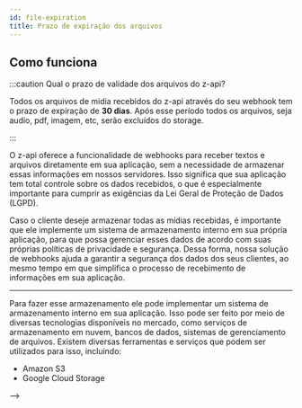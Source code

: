 ```yaml
---
id: file-expiration
title: Prazo de expiração dos arquivos
---
```


## Como funciona

:::caution Qual o prazo de validade dos arquivos do z-api?

Todos os arquivos de midia recebidos do z-api através do seu webhook tem o prazo de expiração de **30 dias**. Após esse período todos os arquivos, seja audio, pdf, imagem, etc, serão excluídos do storage.

:::

O z-api oferece a funcionalidade de webhooks para receber textos e arquivos diretamente em sua aplicação, sem a necessidade de armazenar essas informações em nossos servidores. Isso significa que sua aplicação tem total controle sobre os dados recebidos, o que é especialmente importante para cumprir as exigências da Lei Geral de Proteção de Dados (LGPD).

Caso o cliente deseje armazenar todas as mídias recebidas, é importante que ele implemente um sistema de armazenamento interno em sua própria aplicação, para que possa gerenciar esses dados de acordo com suas próprias políticas de privacidade e segurança. Dessa forma, nossa solução de webhooks ajuda a garantir a segurança dos dados dos seus clientes, ao mesmo tempo em que simplifica o processo de recebimento de informações em sua aplicação.

---

Para fazer esse armazenamento ele pode implementar um sistema de armazenamento interno em sua aplicação. Isso pode ser feito por meio de diversas tecnologias disponíveis no mercado, como serviços de armazenamento em nuvem, bancos de dados, sistemas de gerenciamento de arquivos. Existem diversas ferramentas e serviços que podem ser utilizados para isso, incluindo:

- Amazon S3
- Google Cloud Storage

<!-- ---

### Segundo passo


---

### Terceiro passo
 --> -->
